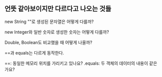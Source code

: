 ## 언뜻 같아보이지만 다르다고 나오는 것들

new String ""로 생성된 문자열은 어떻게 다를까?

new Integer와 일반 숫자로 생성한 숫자는 어떻게 다를까?

Double, Boolean도 비교했을 때 어떻게 나올까?

==과 equals는 다르게 동작한다.

==: 동일한 메모리 위치를 가리키고 있나요?
.equals: 두 객체의 데이터의 내용이 같은가요?

